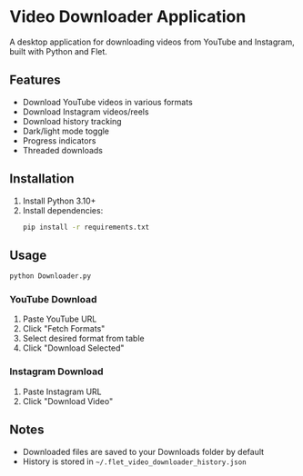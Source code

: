 # Video Downloader Application

A desktop application for downloading videos from YouTube and Instagram, built with Python and Flet.

## Features
- Download YouTube videos in various formats
- Download Instagram videos/reels
- Download history tracking
- Dark/light mode toggle
- Progress indicators
- Threaded downloads

## Installation
1. Install Python 3.10+
2. Install dependencies:
   ```bash
   pip install -r requirements.txt
   ```

## Usage
```bash
python Downloader.py
```

### YouTube Download
1. Paste YouTube URL
2. Click "Fetch Formats"
3. Select desired format from table
4. Click "Download Selected"

### Instagram Download
1. Paste Instagram URL
2. Click "Download Video"

## Notes
- Downloaded files are saved to your Downloads folder by default
- History is stored in `~/.flet_video_downloader_history.json`

